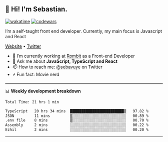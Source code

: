 ## 👋 Hi! I'm Sebastian.

[![wakatime](https://wakatime.com/badge/user/df0036c6-328a-4a39-be9b-e49417ed22a1.svg)](https://wakatime.com/@df0036c6-328a-4a39-be9b-e49417ed22a1)
[![codewars](https://www.codewars.com/users/sebavuye/badges/small)](https://www.codewars.com/users/sebavuye)

I’m a self-taught front end developer. Currently, my main focus is Javascript and React

[Website](https://sebastianvuye.be) • [Twitter](https://twitter.com/sebavuye)

- 🔭 I’m currently working at [Rombit](https://rombit.com/) as a Front-end Developer
- 💬 Ask me about **JavaScript, TypeScript and React**
- 📫 How to reach me: [@sebavuye](https://twitter.com/sebavuye) on Twitter
- ⚡ Fun fact: Movie nerd

-------

📊 **Weekly development breakdown**

<!--START_SECTION:waka-->

```txt
Total Time: 21 hrs 1 min

TypeScript   20 hrs 34 mins  ████████████████████████▒   97.82 %
JSON         11 mins         ▒░░░░░░░░░░░░░░░░░░░░░░░░   00.89 %
.env file    8 mins          ▒░░░░░░░░░░░░░░░░░░░░░░░░   00.70 %
Assembly     2 mins          ░░░░░░░░░░░░░░░░░░░░░░░░░   00.22 %
Ezhil        2 mins          ░░░░░░░░░░░░░░░░░░░░░░░░░   00.20 %
```

<!--END_SECTION:waka-->
-------
